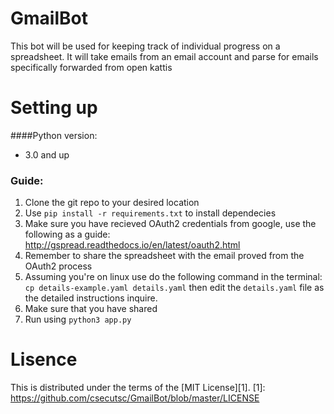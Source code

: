 # GmailBot
This bot will be used for keeping track of individual progress on a spreadsheet.
It will take emails from an email account and parse for emails specifically forwarded
from open kattis

# Setting up
####Python version:
- 3.0 and up 

### Guide:
1. Clone the git repo to your desired location 
2. Use ``pip install -r requirements.txt`` to install dependecies
3. Make sure you have recieved OAuth2 credentials from google, use the following
   as a guide: http://gspread.readthedocs.io/en/latest/oauth2.html 
4. Remember to share the spreadsheet with the email proved from the OAuth2
   process
5. Assuming you're on linux use do the following command in the terminal:
   ``cp details-example.yaml details.yaml`` then edit the ``details.yaml`` file
   as the detailed instructions inquire.
6. Make sure that you have shared 
7. Run using ``python3 app.py``

# Lisence

This is distributed under the terms of the [MIT License][1].
   [1]: https://github.com/csecutsc/GmailBot/blob/master/LICENSE 

